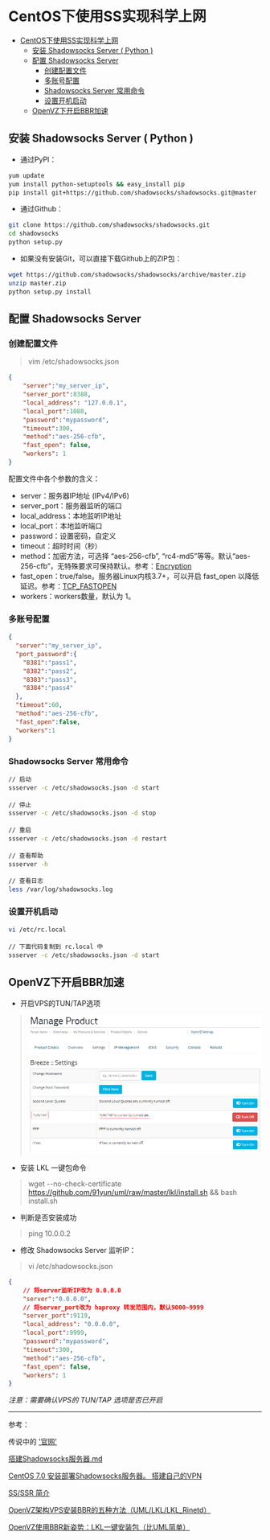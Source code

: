 # CentOS下使用SS实现科学上网


- [CentOS下使用SS实现科学上网](#centos下使用ss实现科学上网)
    - [安装 Shadowsocks Server ( Python )](#安装-shadowsocks-server--python-)
    - [配置 Shadowsocks Server](#配置-shadowsocks-server)
        - [创建配置文件](#创建配置文件)
        - [多账号配置](#多账号配置)
        - [Shadowsocks Server 常用命令](#shadowsocks-server-常用命令)
        - [设置开机启动](#设置开机启动)
    - [OpenVZ下开启BBR加速](#openvz下开启bbr加速)


## 安装 Shadowsocks Server ( Python )

* 通过PyPI：

``` bash
yum update    
yum install python-setuptools && easy_install pip   
pip install git+https://github.com/shadowsocks/shadowsocks.git@master   
```

* 通过Github：

``` bash
git clone https://github.com/shadowsocks/shadowsocks.git
cd shadowsocks
python setup.py
``` 

* 如果没有安装Git，可以直接下载Github上的ZIP包：

``` bash
wget https://github.com/shadowsocks/shadowsocks/archive/master.zip 
unzip master.zip
python setup.py install
```

## 配置 Shadowsocks Server

### 创建配置文件
> vim /etc/shadowsocks.json

``` json
{
    "server":"my_server_ip",
    "server_port":8388,
    "local_address": "127.0.0.1",
    "local_port":1080,
    "password":"mypassword",
    "timeout":300,
    "method":"aes-256-cfb",
    "fast_open": false, 
    "workers": 1    
}
```

配置文件中各个参数的含义：

* server：服务器IP地址 (IPv4/IPv6)
* server_port：服务器监听的端口
* local_address：本地监听IP地址
* local_port：本地监听端口
* password：设置密码，自定义
* timeout：超时时间（秒）
* method：加密方法，可选择 “aes-256-cfb”, “rc4-md5”等等。默认“aes-256-cfb”，无特殊要求可保持默认。参考：[Encryption](https://github.com/shadowsocks/shadowsocks/wiki/Encryption)
* fast_open：true/false。服务器Linux内核3.7+，可以开启 fast_open 以降低延迟。参考：[TCP_FASTOPEN](https://github.com/shadowsocks/shadowsocks/wiki/TCP-Fast-Open)
* workers：workers数量，默认为 1。

### 多账号配置

``` json
{
  "server":"my_server_ip",
  "port_password":{
    "8381":"pass1",
    "8382":"pass2",
    "8383":"pass3",
    "8384":"pass4"
  },
  "timeout":60,
  "method":"aes-256-cfb",
  "fast_open":false,
  "workers":1
}
``` 

### Shadowsocks Server 常用命令

``` bash
// 启动
ssserver -c /etc/shadowsocks.json -d start   

// 停止
ssserver -c /etc/shadowsocks.json -d stop

// 重启
ssserver -c /etc/shadowsocks.json -d restart

// 查看帮助
ssserver -h

// 查看日志
less /var/log/shadowsocks.log
```

### 设置开机启动

``` bash
vi /etc/rc.local

// 下面代码复制到 rc.local 中
ssserver -c /etc/shadowsocks.json -d start
```

## OpenVZ下开启BBR加速

* 开启VPS的TUN/TAP选项

> ![TUN/TAP](TUN&TAP.png)

* 安装 LKL 一键包命令

> wget --no-check-certificate https://github.com/91yun/uml/raw/master/lkl/install.sh && bash install.sh

* 判断是否安装成功

> ping 10.0.0.2

* 修改 Shadowsocks Server 监听IP：

> vi /etc/shadowsocks.json

``` json
{
    // 将server监听IP改为 0.0.0.0
    "server":"0.0.0.0",
    // 将server_port改为 haproxy 转发范围内，默认9000~9999
    "server_port":9119,
    "local_address": "0.0.0.0",
    "local_port":9999,
    "password":"mypassword",
    "timeout":300,
    "method":"aes-256-cfb",
    "fast_open": false, 
    "workers": 1    
}
```
_注意：需要确认VPS的 TUN/TAP 选项是否已开启_

---   

参考：

传说中的 ['官网'](http://shadowsocks.org)

[搭建Shadowsocks服务器.md](https://github.com/jaywcjlove/handbook/blob/master/CentOS/%E6%90%AD%E5%BB%BAShadowsocks%E6%9C%8D%E5%8A%A1%E5%99%A8.md)

[CentOS 7.0 安装部署Shadowsocks服务器。 搭建自己的VPN](https://my.oschina.net/kefy/blog/1829495)

[SS/SSR 简介](https://congcong0806.github.io/2018/04/20/SS/)

[OpenVZ架构VPS安装BBR的五种方法（UML/LKL/LKL_Rinetd）](https://www.cokemine.com/openvzbbr.html)

[OpenVZ使用BBR新姿势：LKL一键安装包（比UML简单）](https://www.91yun.co/archives/6281)